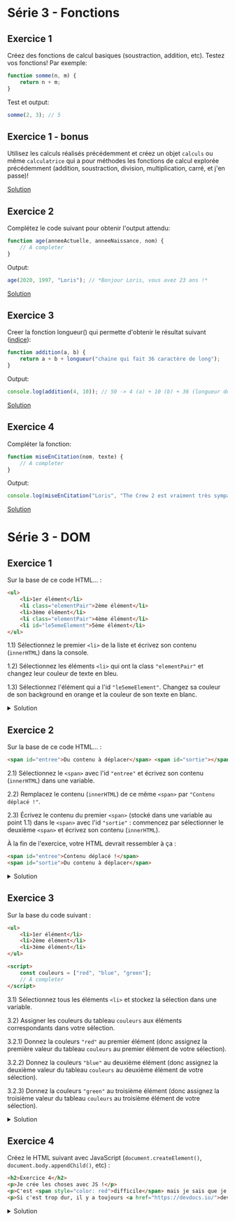 # Série 3 - Fonctions

## Exercice 1

Créez des fonctions de calcul basiques (soustraction, addition, etc). Testez vos fonctions!
Par exemple:

```js
function somme(n, m) {
	return n + m;
}
```

Test et output:

```js
somme(2, 3); // 5
```

## Exercice 1 - bonus

Utilisez les calculs réalisés précédemment et créez un objet `calculs` ou même `calculatrice` qui a pour méthodes les fonctions de calcul explorée précédemment (addition, soustraction, division, multiplication, carré, et j'en passe)!

[Solution](https://codepen.io/DigitalDW/pen/QZpJYW)

## Exercice 2

Complétez le code suivant pour obtenir l'output attendu:

```js
function age(anneeActuelle, anneeNaissance, nom) {
	// A completer
}
```

Output:

```js
age(2020, 1997, "Loris"); // *Bonjour Loris, vous avez 23 ans !*
```

[Solution](https://codepen.io/DigitalDW/pen/ePWOXa)

## Exercice 3

Creer la fonction longueur() qui permette d'obtenir le résultat suivant ([indice](https://developer.mozilla.org/fr/docs/Web/JavaScript/Reference/Objets_globaux/String/length)):

```js
function addition(a, b) {
	return a + b + longueur("chaine qui fait 36 caractère de long");
}
```

Output:

```js
console.log(addition(4, 10)); // 50 -> 4 (a) + 10 (b) + 36 (longueur de la chaîne de caractères)
```

[Solution](https://codepen.io/DigitalDW/pen/jeBggL)

## Exercice 4

Compléter la fonction:

```js
function miseEnCitation(nom, texte) {
	// A completer
}
```

Output:

```js
console.log(miseEnCitation("Loris", "The Crew 2 est vraiment très sympa")); // Loris: "The Crew 2 est vraiment très sympa"
```

[Solution](https://codepen.io/DigitalDW/pen/MPmgzZ)

# Série 3 - DOM

## Exercice 1

Sur la base de ce code HTML... :

```html
<ul>
	<li>1er élément</li>
	<li class="elementPair">2ème élément</li>
	<li>3ème élément</li>
	<li class="elementPair">4ème élément</li>
	<li id="le5emeElement">5ème élément</li>
</ul>
```

1.1) Sélectionnez le premier `<li>` de la liste et écrivez son contenu (`innerHTML`) dans la console.

1.2) Sélectionnez les éléments `<li>` qui ont la class `"elementPair"` et changez leur couleur de texte en bleu.

1.3) Sélectionnez l'élément qui a l'id `"le5emeElement"`. Changez sa couleur de son background en orange et la couleur de son texte en blanc.

<details>
  <summary>Solution</summary>
  
  ```js
  // 1.1
  const premierElement = document.querySelector('li');
  console.log(premierElement.innerHTML);
  
  // 1.2
  const elementsPairs = document.getElementsByClassName('elementPair');
  elementsPairs[0].style.color = 'blue';
  elementsPairs[1].style.color = 'blue';
  // Solution avec forEach
  elementsPairs.forEach((elementPair) => elementPair.style.color = 'blue')
  
  // 1.3
  const cinquiemeElement = document.getElementById('le5emeElement');
  cinquiemeElement.style.backgroundColor = 'orange';
  cinquiemeElement.style.color = 'white';
  ```

</details>

## Exercice 2

Sur la base de ce code HTML... :

```html
<span id="entree">Du contenu à déplacer</span> <span id="sortie"></span>
```

2.1) Sélectionnez le `<span>` avec l'id `"entree"` et écrivez son contenu (`innerHTML`) dans une variable.

2.2) Remplacez le contenu (`innerHTML`) de ce même `<span>` par `"Contenu déplacé !"`.

2.3) Écrivez le contenu du premier `<span>` (stocké dans une variable au point 1.1) dans le `<span>` avec l'id `"sortie"` : commencez par sélectionner le deuxième `<span>` et écrivez son contenu (`innerHTML`).

À la fin de l'exercice, votre HTML devrait ressembler à ça :

```html
<span id="entree">Contenu déplacé !</span>
<span id="sortie">Du contenu à déplacer</span>
```

<details>
  <summary>Solution</summary>
  
  ```js
  // 2.1
  const entree = document.getElementById('entree');
  const contenuEntree = entree.innerHTML;
  
  // 2.2
  entree.innerHTML = 'Contenu déplacé !';
  
  // 2.3
  const sortie = document.getElementById('sortie');
  sortie.innerHTML = contenuEntree;
  ```

</details>

## Exercice 3

Sur la base du code suivant :

```html
<ul>
	<li>1er élément</li>
	<li>2ème élément</li>
	<li>3ème élément</li>
</ul>

<script>
	const couleurs = ["red", "blue", "green"];
	// A completer
</script>
```

3.1) Sélectionnez tous les éléments `<li>` et stockez la sélection dans une variable.

3.2) Assigner les couleurs du tableau `couleurs` aux éléments correspondants dans votre sélection.

3.2.1) Donnez la couleurs `"red"` au premier élément (donc assignez la première valeur du tableau `couleurs` au premier élément de votre sélection).

3.2.2) Donnez la couleurs `"blue"` au deuxième élément (donc assignez la deuxième valeur du tableau `couleurs` au deuxième élément de votre sélection).

3.2.3) Donnez la couleurs `"green"` au troisième élément (donc assignez la troisième valeur du tableau `couleurs` au troisième élément de votre sélection).

<details>
  <summary>Solution</summary>
  
  ```html
  <ul>
    <li>1er élément</li>
    <li>2ème élément</li>
    <li>3ème élément</li>
  </ul>

  <script>
    const couleurs = [
      "red",
      "blue",
      "green",
    ];

    // Solution
    //3.1
    const elements = document.querySelectorAll('li');
    
    //3.2
    elements[0].style.color = couleurs[0]; // 3.2.1
    elements[1].style.color = couleurs[1]; // 3.2.2
    elements[2].style.color = couleurs[2]; // 3.2.3
    
    // Solution avec forEach
    elements.forEach((element, i) => element.style.color = couleurs[i])
  </script>

````

</details>


## Exercice 4

Créez le HTML suivant avec JavaScript (`document.createElement()`, `document.body.appendChild()`, etc) :
```html
<h2>Exercice 4</h2>
<p>Je crée les choses avec JS !</p>
<p>C'est <span style="color: red">difficile</span> mais je sais que je vais y arriver !</p>
<p>Si c'est trop dur, il y a toujours <a href="https://devdocs.io/">devdocs.io</a>...</p>
````

<details>
  <summary>Solution</summary>
  
  ```js
  // titre
  const titre = document.createElement('h2');
  titre.innerHTML = 'Exercice 4';
  document.body.appendChild(titre);
  
  // premier p
  const p1 = document.createElement('p');
  p1.innerHTML = 'Je crée les choses avec JS !';
  document.body.appendChild(p1);
  
  // deuxieme p
  const p2 = document.createElement('p');
  
  // 1ere façon de faire:
  p2.innerHTML = 'C\'est <span style="color: red">difficile</span> mais je sais que je vais y arriver !';
  
  // 2eme façon de faire:
  const span = document.createElement('span');
  span.innerHTML = 'difficile';
  span.style.color = 'red';
  p2.innerHTML = 'C\'est ';
  p2.appendChild(span);
  p2.innerHTML += ' mais je sais que je vais y arriver !';
  
  document.body.appendChild(p2);
  
  // troisieme p
  const p3 = document.createElement('p');
  
  // 1ere façon de faire:
  p3.innerHTML = 'Si c\'est trop dur, il y a toujours <a href="https://devdocs.io/">devdocs.io</a>...';
  
  // 2eme façon de faire:
  const a = document.createElement('a');
  a.innerHTML = 'devdocs.io';
  a.href = 'https://devdocs.io/';
  p3.innerHTML = 'Si c\'est trop dur, il y a toujours ';
  p3.appendChild(a);
  p3.innerHTML += '...';
  
  document.body.appendChild(p3);
  
  ```

</details>

